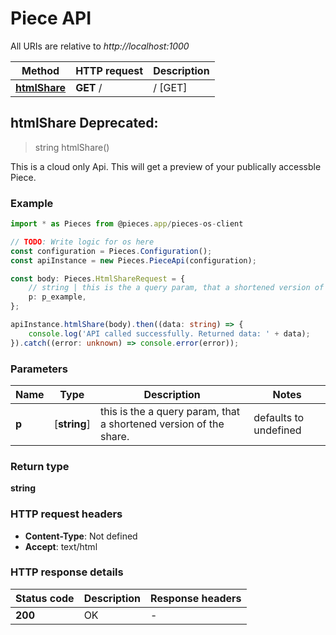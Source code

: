 # Piece API

All URIs are relative to *http://localhost:1000*

Method | HTTP request | Description
------------- | ------------- | -------------
[**htmlShare**](PieceApi#htmlshare) | **GET** / | / [GET]


## **htmlShare** Deprecated: 
> string htmlShare()

This is a cloud only Api. This will get a preview of your publically accessble Piece.

### Example

```typescript
import * as Pieces from @pieces.app/pieces-os-client

// TODO: Write logic for os here
const configuration = Pieces.Configuration();
const apiInstance = new Pieces.PieceApi(configuration);

const body: Pieces.HtmlShareRequest = {
    // string | this is the a query param, that a shortened version of the share.
    p: p_example,
};

apiInstance.htmlShare(body).then((data: string) => {
    console.log('API called successfully. Returned data: ' + data);
}).catch((error: unknown) => console.error(error));
```

### Parameters

Name | Type | Description  | Notes
------------- | ------------- | ------------- | -------------
 **p** | [**string**] | this is the a query param, that a shortened version of the share. | defaults to undefined


### Return type

**string**

### HTTP request headers

- **Content-Type**: Not defined
- **Accept**: text/html


### HTTP response details
| Status code | Description | Response headers |
|-------------|-------------|------------------|
**200** | OK |  -  |




